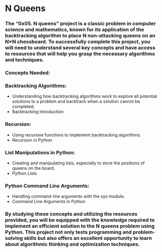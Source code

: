# N Queens

### The “0x05. N queens” project is a classic problem in computer science and mathematics, known for its application of the backtracking algorithm to place N non-attacking queens on an N×N chessboard. To successfully complete this project, you will need to understand several key concepts and have access to resources that will help you grasp the necessary algorithms and techniques.

### Concepts Needed:

### Backtracking Algorithms:
* Understanding how backtracking algorithms work to explore all potential solutions to a problem and backtrack when a solution cannot be completed.
* Backtracking Introduction

### Recursion:
* Using recursive functions to implement backtracking algorithms.
* Recursion in Python

### List Manipulations in Python:
* Creating and manipulating lists, especially to store the positions of queens on the board.
* Python Lists

### Python Command Line Arguments:
* Handling command-line arguments with the sys module.
* Command Line Arguments in Python

### By studying these concepts and utilizing the resources provided, you will be equipped with the knowledge required to implement an efficient solution to the N queens problem using Python. This project not only tests programming and problem-solving skills but also offers an excellent opportunity to learn about algorithmic thinking and optimization techniques.

